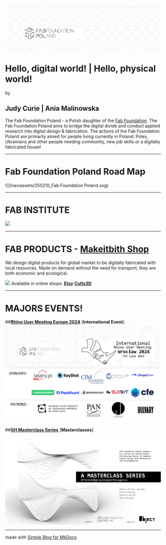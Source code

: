 

![](./assets/ffp-background.jpg)


# Hello, digital world! | Hello, physical world!
by
## **Judy Curie | Ania Malinowska**


The Fab Foundation Poland - a Polish daughter of the [Fab Foundation](https://fabfoundation.org/). The Fab Foundation Poland aims to bridge the digital divide and conduct applied research into digital design & fabrication. The actions of the Fab Foundation Poland are primarily aimed for people living currently in Poland: Poles, Ukrainians and other people needing community, new job skills or a digitally fabricated house!

_____________________
# Fab Foundation Poland Road Map

![](nav/assets/250210_Fab Foundation Poland.svg)
_____________________
# FAB  INSTITUTE

![](nav/assets/fablabs/250210_FFP_AlumniProject7.png)
_____________________
# FAB PRODUCTS - [Makeitbith Shop](https://makeitbitch.shop/)

We design digital products for global market to be digitally fabricated  with local resources. Made on demand without the need for transport, they are both economic and ecological.



![](nav/assets/ffp2.png)
Available in online shops:
[**Etsy**](https://www.etsy.com/shop/FabFoundationPoland)  [**Cults3D**](https://cults3d.com/en/users/fabfoundationpoland/3d-models)
_____________________
# MAJORS EVENTS!

##[**Rhino User Meeting Europe 2024**](./rhinousermeeting2024.md) [**International Event**]
![](nav/assets/events/IRUM.png)

##[**GH Masterclass Series**](./ghmasterclass.md) [**Masterclasses**]

![](nav/assets/events/GH_Masterclass.jpg)
_____________________


made with [Simple Blog for MkDocs](https://github.com/FernandoCelmer/mkdocs-simple-blog)
